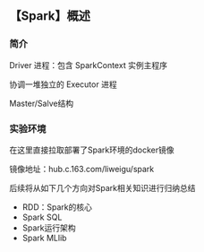 ## 【Spark】概述

### 简介

Driver 进程：包含 SparkContext 实例主程序

协调一堆独立的 Executor 进程

Master/Salve结构



### 实验环境

在这里直接拉取部署了Spark环境的docker镜像

镜像地址：hub.c.163.com/liweigu/spark









后续将从如下几个方向对Spark相关知识进行归纳总结

- RDD：Spark的核心
- Spark SQL
- Spark运行架构
- Spark MLlib